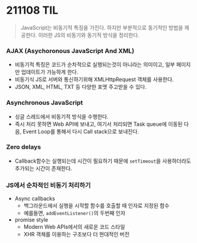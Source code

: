 # 211108 TIL

> JavaScript는 비동기적 특징을 가진다. 하지만 부분적으로 동기적인 방법을 제공한다. 이러한 JS의 비동기와 동기적 방식을 정리한다.



### AJAX (Asychoronous JavaScript And XML)

- 비동기적 특징은 코드가 순차적으로 실행되는것이 아니라는 의미이고, 일부 페이지만 업데이트가 가능하게 한다.
- 비동기식 JS로 서버와 통신하기위해 XMLHttpRequest 객체를 사용한다.
- JSON, XML, HTML, TXT 등 다양한 포맷 주고받을 수 있다.



### Asynchronous JavaScript

- 싱글 스레드에서 비동기적 방식을 수행한다.
- 즉시 처리 못하면 Web API에 보내고, 여기서 처리되면 Task queue에 이동된 다음, Event Loop를 통해서 다시 Call stack으로 보내진다.



### Zero delays

- Callback함수는 실행되는데 시간이 필요하기 때문에 `setTimeout`을 사용하더라도 추가되는 시간이 존재한다.



### JS에서 순차적인 비동기 처리하기

- Async callbacks
  - 백그라운드에서 실행을 시작할 함수를 호출할 때 인자로 지정된 함수
  - 예를들면, `addEventListener()`의 두번째 인자
- promise style
  - Modern Web APIs에서의 새로운 코드 스타일
  - XHR 객체를 이용하는 구조보다 더 현대적인 버전
